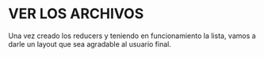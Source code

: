 # VER LOS ARCHIVOS

Una vez creado los reducers y teniendo en funcionamiento la lista, vamos a darle un layout que sea agradable al usuario final.
